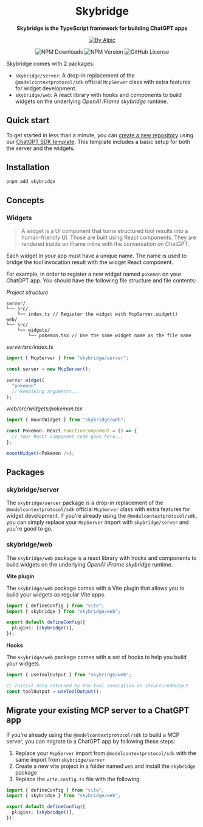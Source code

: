 <div align="center">

# Skybridge

**Skybridge is the TypeScript framework for building ChatGPT apps**

[![By Alpic](https://img.shields.io/badge/Made%20by%20Alpic-f6ffed?logo=alpic)](https://alpic.ai)

![NPM Downloads](https://img.shields.io/npm/dm/skybridge?color=e90060)
![NPM Version](https://img.shields.io/npm/v/skybridge?color=e90060)
![GitHub License](https://img.shields.io/github/license/alpic-ai/skybridge?color=e90060)

</div>

Skybridge comes with 2 packages:

- `skybridge/server`: A drop-in replacement of the `@modelcontextprotocol/sdk` official `McpServer` class with extra features for widget development.
- `skybridge/web`: A react library with hooks and components to build widgets on the underlying _OpenAI iFrame skybridge_ runtime.

## Quick start

To get started in less than a minute, you can [create a new repository](https://github.com/new?template_name=apps-sdk-template&template_owner=alpic-ai) using our [ChatGPT SDK template](https://github.com/alpic-ai/apps-sdk-template). This template includes a basic setup for both the server and the widgets.

## Installation

```bash
pnpm add skybridge
```

## Concepts

### Widgets

> A widget is a UI component that turns structured tool results into a human-friendly UI. Those are built using React components. They are rendered inside an iframe inline with the conversation on ChatGPT.

Each widget in your app must have a unique name. The name is used to bridge the tool invocation result with the widget React component.

For example, in order to register a new widget named `pokemon` on your ChatGPT app. You should have the following file structure and file contents:

_Project structure_

```
server/
└── src/
    └── index.ts // Register the widget with McpServer.widget()
web/
└── src/
    └── widgets/
        └── pokemon.tsx // Use the same widget name as the file name
```

_server/src/index.ts_

```ts
import { McpServer } from "skybridge/server";

const server = new McpServer();

server.widget(
  "pokemon"
  // Remaining arguments...
);
```

_web/src/widgets/pokemon.tsx_

```ts
import { mountWidget } from "skybridge/web";

const Pokemon: React.FunctionComponent = () => {
  // Your React component code goes here...
};

mountWidget(<Pokemon />);
```

## Packages

### skybridge/server

The `skybridge/server` package is a drop-in replacement of the `@modelcontextprotocol/sdk` official `McpServer` class with extra features for widget development. If you're already using the `@modelcontextprotocol/sdk`, you can simply replace your `McpServer` import with `skybridge/server` and you're good to go.

### skybridge/web

The `skybridge/web` package is a react library with hooks and components to build widgets on the underlying _OpenAI iFrame skybridge_ runtime.

**Vite plugin**

The `skybridge/web` package comes with a Vite plugin that allows you to build your widgets as regular Vite apps.

```ts
import { defineConfig } from "vite";
import { skybridge } from "skybridge/web";

export default defineConfig({
  plugins: [skybridge()],
});
```

**Hooks**

The `skybridge/web` package comes with a set of hooks to help you build your widgets.

```ts
import { useToolOutput } from "skybridge/web";

// Initial data returned by the tool invocation on structuredOutput
const toolOutput = useToolOutput();
```

## Migrate your existing MCP server to a ChatGPT app

If you're already using the `@modelcontextprotocol/sdk` to build a MCP server, you can migrate to a ChatGPT app by following these steps:

1. Replace your `McpServer` import from `@modelcontextprotocol/sdk` with the same import from `skybridge/server`
2. Create a new vite project in a folder named `web` and install the `skybridge` package
3. Replace the `vite.config.ts` file with the following:

```ts
import { defineConfig } from "vite";
import { skybridge } from "skybridge/web";

export default defineConfig({
  plugins: [skybridge()],
});
```

